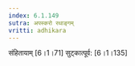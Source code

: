 ```yaml
---
index: 6.1.149
sutra: अपस्करो रथाङ्गम्
vritti: adhikara
---
```


 संहितायाम् [6।1।71]  सुट्कात्पूर्व: [6।1।135] 
